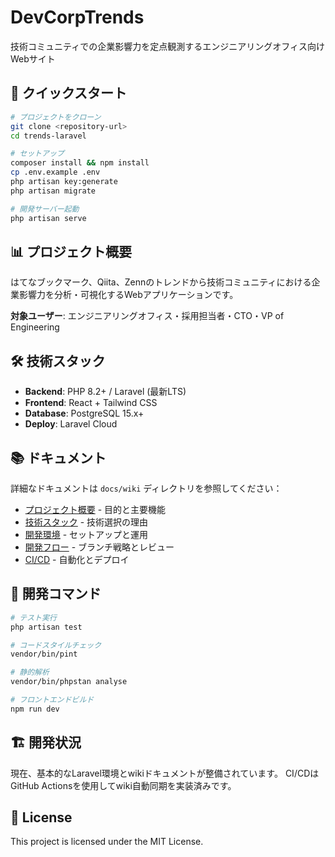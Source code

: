 # DevCorpTrends

技術コミュニティでの企業影響力を定点観測するエンジニアリングオフィス向けWebサイト

## 🚀 クイックスタート

```bash
# プロジェクトをクローン
git clone <repository-url>
cd trends-laravel

# セットアップ
composer install && npm install
cp .env.example .env
php artisan key:generate
php artisan migrate

# 開発サーバー起動
php artisan serve
```

## 📊 プロジェクト概要

はてなブックマーク、Qiita、Zennのトレンドから技術コミュニティにおける企業影響力を分析・可視化するWebアプリケーションです。

**対象ユーザー**: エンジニアリングオフィス・採用担当者・CTO・VP of Engineering

## 🛠️ 技術スタック

- **Backend**: PHP 8.2+ / Laravel (最新LTS)
- **Frontend**: React + Tailwind CSS
- **Database**: PostgreSQL 15.x+
- **Deploy**: Laravel Cloud

## 📚 ドキュメント

詳細なドキュメントは `docs/wiki` ディレクトリを参照してください：

- [プロジェクト概要](docs/wiki/プロジェクト概要.md) - 目的と主要機能
- [技術スタック](docs/wiki/技術スタック.md) - 技術選択の理由
- [開発環境](docs/wiki/開発環境.md) - セットアップと運用
- [開発フロー](docs/wiki/開発フロー.md) - ブランチ戦略とレビュー
- [CI/CD](docs/wiki/CI-CD.md) - 自動化とデプロイ

## 🧪 開発コマンド

```bash
# テスト実行
php artisan test

# コードスタイルチェック
vendor/bin/pint

# 静的解析
vendor/bin/phpstan analyse

# フロントエンドビルド
npm run dev
```

## 🏗️ 開発状況

現在、基本的なLaravel環境とwikiドキュメントが整備されています。
CI/CDはGitHub Actionsを使用してwiki自動同期を実装済みです。

## 📄 License

This project is licensed under the MIT License.
